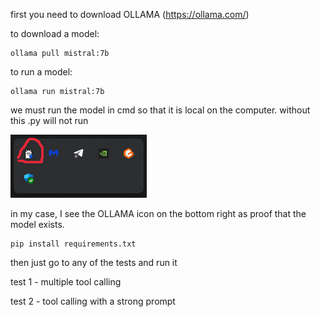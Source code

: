 first you need to download OLLAMA (https://ollama.com/)

to download a model:
```
ollama pull mistral:7b
```

to run a model:
```angular2html
ollama run mistral:7b
```

we must run the model in cmd so that it is local on the computer. without this .py will not run

![img.png](img.png) 

in my case, I see the OLLAMA icon on the bottom right as proof that the model exists.

```angular2html
pip install requirements.txt
```

then just go to any of the tests and run it

test 1 - multiple tool calling

test 2 - tool calling with a strong prompt 